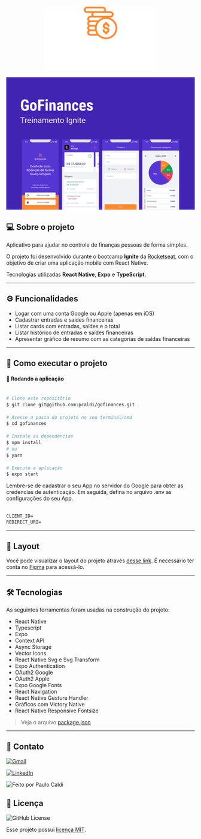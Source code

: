 

<p align="center">
  <img src="./src/assets/logo.svg" alt="Logo" width="300"/>
  <br>
</p>



![](https://github.com/pcaldi/GoFinance/blob/main/src/assets/cover.png)

##  💻 Sobre o projeto

Aplicativo para ajudar no controle de finanças pessoas de forma simples.

O projeto foi desenvolvido durante o bootcamp **Ignite** da [Rocketseat](https://www.rocketseat.com.br/), com o objetivo de criar uma aplicação mobile com React Native.

Tecnologias utilizadas **React Native**, **Expo** e **TypeScript**.

---

##  ⚙️ Funcionalidades

- Logar com uma conta Google ou Apple (apenas em iOS)
- Cadastrar entradas e saídes financeiras
- Listar cards com entradas, saídes e o total
- Listar histórico de entradas e saídes financeiras
- Apresentar gráfico de resumo com as categorias de saídas financeiras

---

## 🚀 Como executar o projeto



#### 🧭 Rodando a aplicação

```bash

# Clone este repositório
$ git clone git@github.com:pcaldi/gofinances.git

# Acesse a pasta do projeto no seu terminal/cmd
$ cd gofinances

# Instale as dependências
$ npm install
# ou
$ yarn

# Execute a aplicação
$ expo start

```

Lembre-se de cadastrar o seu App no servidor do Google para obter as credencias de autenticação. Em seguida, defina no arquivo .env as configurações do seu App.

```

CLIENT_ID=
REDIRECT_URI=

```

---

## 🔖 Layout

Você pode visualizar o layout do projeto através [desse link](https://www.figma.com/file/iqwSYiLThiSajHqWAQyVXO/GoFinances-Ignite?node-id=5154%3A131). É necessário ter conta no [Figma](http://figma.com/) para acessá-lo.

---

## 🛠 Tecnologias

As seguintes ferramentas foram usadas na construção do projeto:

- React Native
- Typescript
- Expo
- Context API
- Async Storage
- Vector Icons
- React Native Svg e Svg Transform
- Expo Authentication
- OAuth2 Google
- OAuth2 Apple
- Expo Google Fonts
- React Navigation
- React Native Gesture Handler
- Gráficos com Victory Native
- React Native Responsive Fontsize

> Veja o arquivo [package.json](https://github.com/pcaldi/GoFinance/blob/main/package.json)
---
## 📲 Contato


<a href="mailto:pcaldi@gmail.com"><img src="https://img.shields.io/badge/Gmail-D14836?style=for-the-badge&logo=gmail&logoColor=white" alt="Gmail"/></a>

<a href="https://www.linkedin.com/in/pcaldi/"><img src="https://img.shields.io/badge/linkedin%20-%230077B5.svg?&style=for-the-badge&logo=linkedin&logoColor=white" alt="LinkedIn"/></a>

 <a >
    <img alt="Feito por Paulo Caldi" src="https://img.shields.io/badge/feito%20por-Paulo%20Caldi-%231b9?style=for-the-badge">
  </a>

## :closed_book: Licença
<a>
  <img alt="GitHub License" src="https://img.shields.io/github/license/mathrb22/IgniteLab-Design-System">
</a>

Esse projeto possui [licença MIT](./LICENSE).




  
